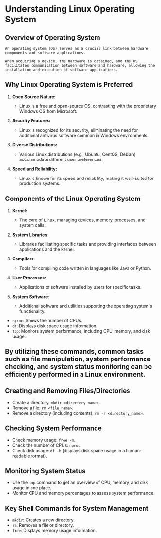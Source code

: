 # Understanding Linux Operating System

## Overview of Operating System
```
An operating system (OS) serves as a crucial link between hardware components and software applications.

When acquiring a device, the hardware is obtained, and the OS facilitates communication between software and hardware, allowing the installation and execution of software applications.
```
## Why Linux Operating System is Preferred
1. **Open Source Nature:**
   - Linux is a free and open-source OS, contrasting with the proprietary Windows OS from Microsoft.

2. **Security Features:**
   - Linux is recognized for its security, eliminating the need for additional antivirus software common in Windows environments.

3. **Diverse Distributions:**
   - Various Linux distributions (e.g., Ubuntu, CentOS, Debian) accommodate different user preferences.

4. **Speed and Reliability:**
   - Linux is known for its speed and reliability, making it well-suited for production systems.

## Components of the Linux Operating System
1. **Kernel:**
   - The core of Linux, managing devices, memory, processes, and system calls.

2. **System Libraries:**
   - Libraries facilitating specific tasks and providing interfaces between applications and the kernel.

3. **Compilers:**
   - Tools for compiling code written in languages like Java or Python.

4. **User Processes:**
   - Applications or software installed by users for specific tasks.

5. **System Software:**
   - Additional software and utilities supporting the operating system's functionality.

- `nproc`: Shows the number of CPUs.
- `df`: Displays disk space usage information.
- `top`: Monitors system performance, including CPU, memory, and disk usage.

## By utilizing these commands, common tasks such as file manipulation, system performance checking, and system status monitoring can be efficiently performed in a Linux environment.


## Creating and Removing Files/Directories
- Create a directory: `mkdir <directory_name>`.
- Remove a file: `rm <file_name>`.
- Remove a directory (including contents): `rm -r <directory_name>`.

## Checking System Performance
- Check memory usage: `free -m`.
- Check the number of CPUs: `nproc`.
- Check disk usage: `df -h` (displays disk space usage in a human-readable format).

## Monitoring System Status
- Use the `top` command to get an overview of CPU, memory, and disk usage in one place.
- Monitor CPU and memory percentages to assess system performance.

## Key Shell Commands for System Management
- `mkdir`: Creates a new directory.
- `rm`: Removes a file or directory.
- `free`: Displays memory usage information.

